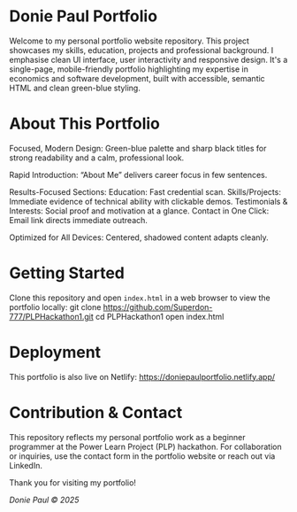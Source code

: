 # Donie Paul Portfolio
Welcome to my personal portfolio website repository. This project showcases my skills, education, projects and professional background. I emphasise clean UI interface, user interactivity and responsive design. It's a single-page, mobile-friendly portfolio highlighting my expertise in economics and software development, built with accessible, semantic HTML and clean green-blue styling.

# About This Portfolio
Focused, Modern Design: Green-blue palette and sharp black titles for strong readability and a calm, professional look.

Rapid Introduction: “About Me” delivers career focus in few sentences.

Results-Focused Sections:
Education: Fast credential scan.
Skills/Projects: Immediate evidence of technical ability with clickable demos.
Testimonials & Interests: Social proof and motivation at a glance.
Contact in One Click: Email link directs immediate outreach.

Optimized for All Devices: Centered, shadowed content adapts cleanly.

# Getting Started
Clone this repository and open `index.html` in a web browser to view the portfolio locally:
git clone https://github.com/Superdon-777/PLPHackathon1.git
cd PLPHackathon1
open index.html

# Deployment
This portfolio is also live on Netlify: https://doniepaulportfolio.netlify.app/

# Contribution & Contact
This repository reflects my personal portfolio work as a beginner programmer at the Power Learn Project (PLP) hackathon.
For collaboration or inquiries, use the contact form in the portfolio website or reach out via LinkedIn.

Thank you for visiting my portfolio!

*Donie Paul © 2025*


